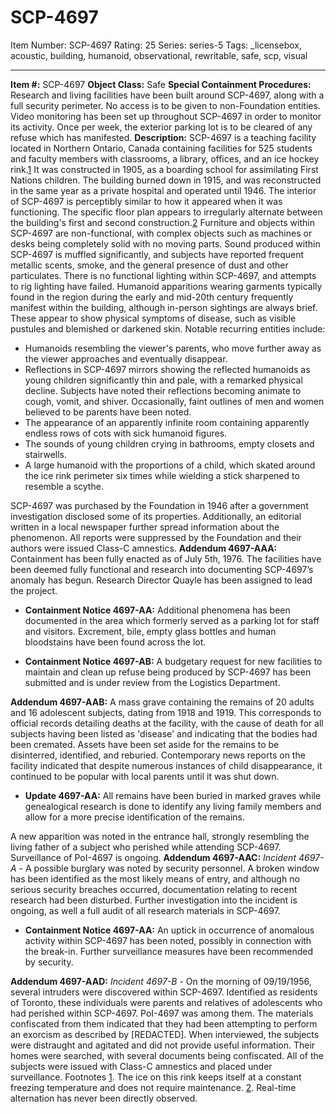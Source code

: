 # SCP-4697
Item Number: SCP-4697
Rating: 25
Series: series-5
Tags: _licensebox, acoustic, building, humanoid, observational, rewritable, safe, scp, visual

---

**Item #:** SCP-4697
**Object Class:** Safe
**Special Containment Procedures:** Research and living facilities have been built around SCP-4697, along with a full security perimeter. No access is to be given to non-Foundation entities. Video monitoring has been set up throughout SCP-4697 in order to monitor its activity.
Once per week, the exterior parking lot is to be cleared of any refuse which has manifested.
**Description:** SCP-4697 is a teaching facility located in Northern Ontario, Canada containing facilities for 525 students and faculty members with classrooms, a library, offices, and an ice hockey rink.[1](javascript:;) It was constructed in 1905, as a boarding school for assimilating First Nations children. The building burned down in 1915, and was reconstructed in the same year as a private hospital and operated until 1946.
The interior of SCP-4697 is perceptibly similar to how it appeared when it was functioning. The specific floor plan appears to irregularly alternate between the building's first and second construction.[2](javascript:;) Furniture and objects within SCP-4697 are non-functional, with complex objects such as machines or desks being completely solid with no moving parts. Sound produced within SCP-4697 is muffled significantly, and subjects have reported frequent metallic scents, smoke, and the general presence of dust and other particulates. There is no functional lighting within SCP-4697, and attempts to rig lighting have failed.
Humanoid apparitions wearing garments typically found in the region during the early and mid-20th century frequently manifest within the building, although in-person sightings are always brief. These appear to show physical symptoms of disease, such as visible pustules and blemished or darkened skin. Notable recurring entities include:
  * Humanoids resembling the viewer's parents, who move further away as the viewer approaches and eventually disappear.
  * Reflections in SCP-4697 mirrors showing the reflected humanoids as young children significantly thin and pale, with a remarked physical decline. Subjects have noted their reflections becoming animate to cough, vomit, and shiver. Occasionally, faint outlines of men and women believed to be parents have been noted.
  * The appearance of an apparently infinite room containing apparently endless rows of cots with sick humanoid figures.
  * The sounds of young children crying in bathrooms, empty closets and stairwells.
  * A large humanoid with the proportions of a child, which skated around the ice rink perimeter six times while wielding a stick sharpened to resemble a scythe.

SCP-4697 was purchased by the Foundation in 1946 after a government investigation disclosed some of its properties. Additionally, an editorial written in a local newspaper further spread information about the phenomenon. All reports were suppressed by the Foundation and their authors were issued Class-C amnestics.
**Addendum 4697-AAA:** Containment has been fully enacted as of July 5th, 1976. The facilities have been deemed fully functional and research into documenting SCP-4697’s anomaly has begun. Research Director Quayle has been assigned to lead the project.
  * **Containment Notice 4697-AA:** Additional phenomena has been documented in the area which formerly served as a parking lot for staff and visitors. Excrement, bile, empty glass bottles and human bloodstains have been found across the lot.

  * **Containment Notice 4697-AB:** A budgetary request for new facilities to maintain and clean up refuse being produced by SCP-4697 has been submitted and is under review from the Logistics Department.

**Addendum 4697-AAB:** A mass grave containing the remains of 20 adults and 16 adolescent subjects, dating from 1918 and 1919. This corresponds to official records detailing deaths at the facility, with the cause of death for all subjects having been listed as 'disease' and indicating that the bodies had been cremated.
Assets have been set aside for the remains to be disinterred, identified, and reburied.
Contemporary news reports on the facility indicated that despite numerous instances of child disappearance, it continued to be popular with local parents until it was shut down.
  * **Update 4697-AA:** All remains have been buried in marked graves while genealogical research is done to identify any living family members and allow for a more precise identification of the remains.

A new apparition was noted in the entrance hall, strongly resembling the living father of a subject who perished while attending SCP-4697. Surveillance of PoI-4697 is ongoing.
**Addendum 4697-AAC:** _Incident 4697-A_ \- A possible burglary was noted by security personnel. A broken window has been identified as the most likely means of entry, and although no serious security breaches occurred, documentation relating to recent research had been disturbed. Further investigation into the incident is ongoing, as well a full audit of all research materials in SCP-4697.
  * **Containment Notice 4697-AA:** An uptick in occurrence of anomalous activity within SCP-4697 has been noted, possibly in connection with the break-in. Further surveillance measures have been recommended by security.

**Addendum 4697-AAD:** _Incident 4697-B_ \- On the morning of 09/19/1956, several intruders were discovered within SCP-4697. Identified as residents of Toronto, these individuals were parents and relatives of adolescents who had perished within SCP-4697. PoI-4697 was among them. The materials confiscated from them indicated that they had been attempting to perform an exorcism as described by [REDACTED].
When interviewed, the subjects were distraught and agitated and did not provide useful information. Their homes were searched, with several documents being confiscated. All of the subjects were issued with Class-C amnestics and placed under surveillance.
Footnotes
[1](javascript:;). The ice on this rink keeps itself at a constant freezing temperature and does not require maintenance.
[2](javascript:;). Real-time alternation has never been directly observed.